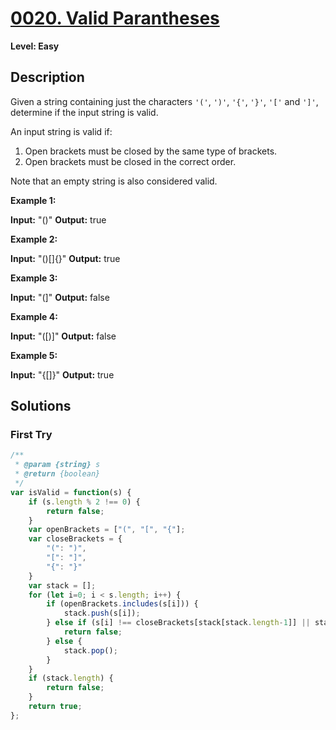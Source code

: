 # [0020. Valid Parantheses](https://leetcode.com/problems/valid-parantheses/)

**Level: Easy**

## Description

Given a string containing just the characters  `'('`,  `')'`,  `'{'`,  `'}'`,  `'['`  and  `']'`, determine if the input string is valid.

An input string is valid if:

1.  Open brackets must be closed by the same type of brackets.
2.  Open brackets must be closed in the correct order.

Note that an empty string is also considered valid.

**Example 1:** 

**Input:** "()" 
**Output:** true 

**Example 2:** 

**Input:** "()[]{}" 
**Output:** true 

**Example 3:** 

**Input:** "(]" 
**Output:** false 

**Example 4:** 

**Input:** "([)]" 
**Output:** false 

**Example 5:** 

**Input:** "{[]}" 
**Output:** true 


## Solutions

### First Try
``` js
/**
 * @param {string} s
 * @return {boolean}
 */
var isValid = function(s) {
    if (s.length % 2 !== 0) {
        return false;
    }
    var openBrackets = ["(", "[", "{"];
    var closeBrackets = {
        "(": ")",
        "[": "]",
        "{": "}"
    }
    var stack = [];
    for (let i=0; i < s.length; i++) {
        if (openBrackets.includes(s[i])) {
            stack.push(s[i]);
        } else if (s[i] !== closeBrackets[stack[stack.length-1]] || stack.length === 0 ) {
            return false;
        } else {
            stack.pop();
        }
    }
    if (stack.length) {
        return false;
    }
    return true;
};
```